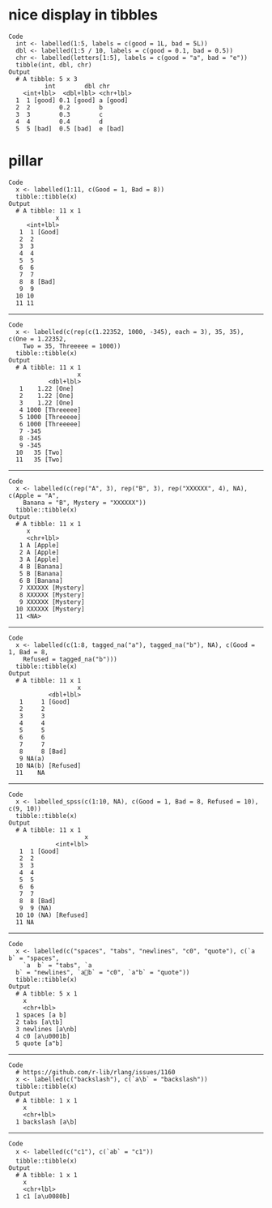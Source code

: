 # nice display in tibbles

    Code
      int <- labelled(1:5, labels = c(good = 1L, bad = 5L))
      dbl <- labelled(1:5 / 10, labels = c(good = 0.1, bad = 0.5))
      chr <- labelled(letters[1:5], labels = c(good = "a", bad = "e"))
      tibble(int, dbl, chr)
    Output
      # A tibble: 5 x 3
              int        dbl chr      
        <int+lbl>  <dbl+lbl> <chr+lbl>
      1  1 [good] 0.1 [good] a [good] 
      2  2        0.2        b        
      3  3        0.3        c        
      4  4        0.4        d        
      5  5 [bad]  0.5 [bad]  e [bad]  

# pillar

    Code
      x <- labelled(1:11, c(Good = 1, Bad = 8))
      tibble::tibble(x)
    Output
      # A tibble: 11 x 1
                 x
         <int+lbl>
       1  1 [Good]
       2  2       
       3  3       
       4  4       
       5  5       
       6  6       
       7  7       
       8  8 [Bad] 
       9  9       
      10 10       
      11 11       

---

    Code
      x <- labelled(c(rep(c(1.22352, 1000, -345), each = 3), 35, 35), c(One = 1.22352,
        Two = 35, Threeeee = 1000))
      tibble::tibble(x)
    Output
      # A tibble: 11 x 1
                       x
               <dbl+lbl>
       1    1.22 [One]  
       2    1.22 [One]  
       3    1.22 [One]  
       4 1000 [Threeeee]
       5 1000 [Threeeee]
       6 1000 [Threeeee]
       7 -345           
       8 -345           
       9 -345           
      10   35 [Two]     
      11   35 [Two]     

---

    Code
      x <- labelled(c(rep("A", 3), rep("B", 3), rep("XXXXXX", 4), NA), c(Apple = "A",
        Banana = "B", Mystery = "XXXXXX"))
      tibble::tibble(x)
    Output
      # A tibble: 11 x 1
         x               
         <chr+lbl>       
       1 A [Apple]       
       2 A [Apple]       
       3 A [Apple]       
       4 B [Banana]      
       5 B [Banana]      
       6 B [Banana]      
       7 XXXXXX [Mystery]
       8 XXXXXX [Mystery]
       9 XXXXXX [Mystery]
      10 XXXXXX [Mystery]
      11 <NA>            

---

    Code
      x <- labelled(c(1:8, tagged_na("a"), tagged_na("b"), NA), c(Good = 1, Bad = 8,
        Refused = tagged_na("b")))
      tibble::tibble(x)
    Output
      # A tibble: 11 x 1
                       x
               <dbl+lbl>
       1     1 [Good]   
       2     2          
       3     3          
       4     4          
       5     5          
       6     6          
       7     7          
       8     8 [Bad]    
       9 NA(a)          
      10 NA(b) [Refused]
      11    NA          

---

    Code
      x <- labelled_spss(c(1:10, NA), c(Good = 1, Bad = 8, Refused = 10), c(9, 10))
      tibble::tibble(x)
    Output
      # A tibble: 11 x 1
                         x
                 <int+lbl>
       1  1 [Good]        
       2  2               
       3  3               
       4  4               
       5  5               
       6  6               
       7  7               
       8  8 [Bad]         
       9  9 (NA)          
      10 10 (NA) [Refused]
      11 NA               

---

    Code
      x <- labelled(c("spaces", "tabs", "newlines", "c0", "quote"), c(`a b` = "spaces",
        `a	b` = "tabs", `a
      b` = "newlines", `ab` = "c0", `a"b` = "quote"))
      tibble::tibble(x)
    Output
      # A tibble: 5 x 1
        x              
        <chr+lbl>      
      1 spaces [a b]   
      2 tabs [a\tb]    
      3 newlines [a\nb]
      4 c0 [a\u0001b]  
      5 quote [a"b]    

---

    Code
      # https://github.com/r-lib/rlang/issues/1160
      x <- labelled(c("backslash"), c(`a\b` = "backslash"))
      tibble::tibble(x)
    Output
      # A tibble: 1 x 1
        x              
        <chr+lbl>      
      1 backslash [a\b]

---

    Code
      x <- labelled(c("c1"), c(`ab` = "c1"))
      tibble::tibble(x)
    Output
      # A tibble: 1 x 1
        x            
        <chr+lbl>    
      1 c1 [a\u0080b]

